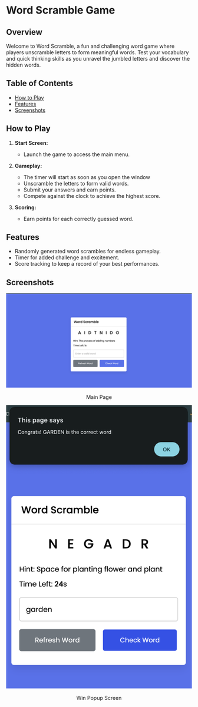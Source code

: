 # Word Scramble Game

## Overview

Welcome to Word Scramble, a fun and challenging word game where players unscramble letters to form meaningful words. Test your vocabulary and quick thinking skills as you unravel the jumbled letters and discover the hidden words.

## Table of Contents
- [How to Play](#how-to-play)
- [Features](#features)
- [Screenshots](#screenshots)

## How to Play

1. **Start Screen:**
   - Launch the game to access the main menu.

2. **Gameplay:**
   - The timer will start as soon as you open the window
   - Unscramble the letters to form valid words.
   - Submit your answers and earn points.
   - Compete against the clock to achieve the highest score.

3. **Scoring:**
   - Earn points for each correctly guessed word.

## Features

- Randomly generated word scrambles for endless gameplay.
- Timer for added challenge and excitement.
- Score tracking to keep a record of your best performances.

## Screenshots

![Screenshot 1](https://github.com/aditya-ghosh2992/demo/blob/main/photo%20readme/Screenshot%202024-03-09%20at%2012.06.18.png)
<p align="center">  Main Page </p>

![Screenshot 2](https://github.com/aditya-ghosh2992/demo/blob/main/photo%20readme/Screenshot%202024-03-09%20at%2012.09.45.png)
<p align="center">  Win Popup Screen </p>

